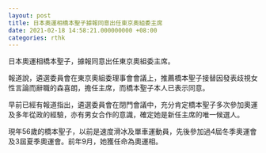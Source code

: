 ```yaml
---
layout: post
title: 日本奧運相橋本聖子據報同意出任東京奧組委主席　
date: 2021-02-18 14:58:21.000000000 +08:00
categories: rthk
---
```


日本奧運相橋本聖子，據報同意出任東京奧組委主席。

報道說，遴選委員會在東京奧組委理事會會議上，推薦橋本聖子接替因發表歧視女性言論而辭職的森喜朗，擔任主席，而橋本聖子本人已表示同意。

早前已經有報道指出，遴選委員會在閉門會議中，充分肯定橋本聖子多次參加奧運及多年從政的經驗，亦有男女合作的意識，確定她是新任主席的唯一候選人。

現年56歲的橋本聖子，以前是速度滑冰及單車運動員，先後參加過4屆冬季奧運會及3屆夏季奧運會。前年9月，她獲任命為奧運相。
